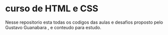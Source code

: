 # curso de HTML e CSS
 Nesse repositorio esta todas os codigos das aulas e desafios proposto pelo Gustavo Guanabara , e conteudo para estudo.

